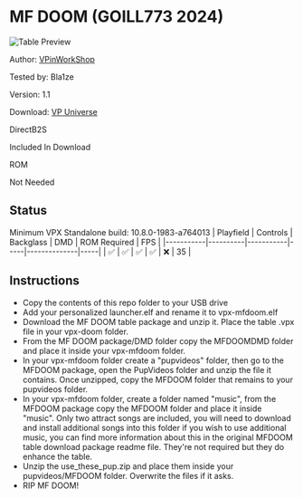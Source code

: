 # MF DOOM (GOILL773 2024)

![Table Preview](https://vpuniverse.com/screenshots/monthly_2024_07/MFDOOM-Cab.png.5b599b4e24ea10121c13aba1af1562ed.png)

Author: [VPinWorkShop](https://vpuniverse.com/profile/40692-vpinworkshop/)

Tested by: Bla1ze

Version: 1.1

Download: [VP Universe](https://vpuniverse.com/files/file/21045-mf-doom-goill773-2024/)

DirectB2S

Included In Download 


ROM

Not Needed

## Status 

Minimum VPX Standalone build: 10.8.0-1983-a764013
| Playfield | Controls | Backglass | DMD | ROM Required | FPS | 
|-----------|----------|-----------|-----|--------------|-----|
| :white_check_mark: | :white_check_mark: | :white_check_mark: | :white_check_mark: | :x: | 35 |

## Instructions

- Copy the contents of this repo folder to your USB drive
- Add your personalized launcher.elf and rename it to vpx-mfdoom.elf
- Download the MF DOOM table package and unzip it. Place the table .vpx file in your vpx-doom folder. 
- From the MF DOOM package/DMD folder copy the MFDOOMDMD folder and place it inside your vpx-mfdoom folder.
- In your vpx-mfdoom folder create a "pupvideos" folder, then go to the MFDOOM package, open the PupVideos folder and unzip the file it contains. Once unzipped, copy the MFDOOM folder that remains to your pupvideos folder.
- In your vpx-mfdoom folder, create a folder named "music", from the MFDOOM package copy the MFDOOM folder and place it inside "music". Only two attract songs are included, you will need to download and install additional songs into this folder if you wish to use additional music, you can find more information about this in the original MFDOOM table download package readme file. They're not required but they do enhance the table.
- Unzip the use_these_pup.zip and place them inside your pupvideos/MFDOOM folder. Overwrite the files if it asks.
- RIP MF DOOM!
